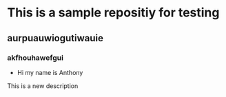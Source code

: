 # This is a sample repositiy for testing

## aurpuauwiogutiwauie

### akfhouhawefgui

* Hi my name is Anthony

This is a new description
